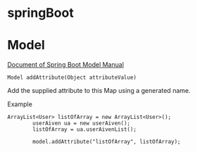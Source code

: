 # springBoot

# Model
[Document of Spring Boot Model Manual](https://docs.spring.io/spring-framework/docs/current/javadoc-api/org/springframework/ui/Model.html)

```
Model addAttribute(Object attributeValue)
```
Add the supplied attribute to this Map using a generated name.

Example
```
ArrayList<User> listOfArray = new ArrayList<User>();
		userAiven ua = new userAiven();
		listOfArray = ua.userAivenList();

		model.addAttribute("listOfArray", listOfArray);
```
